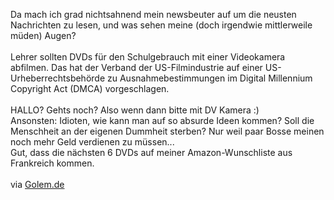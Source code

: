 <html><body><p>Da mach ich grad nichtsahnend mein newsbeuter auf um die neusten Nachrichten zu lesen, und was sehen meine (doch irgendwie mittlerweile müden) Augen?<br>
<br>
Lehrer sollten DVDs für den Schulgebrauch mit einer Videokamera abfilmen. Das hat der Verband der US-Filmindustrie auf einer US-Urheberrechtsbehörde zu Ausnahmebestimmungen im Digital Millennium Copyright Act (DMCA) vorgeschlagen.<br>
<br>
HALLO? Gehts noch? Also wenn dann bitte mit DV Kamera :)<br>
Ansonsten: Idioten, wie kann man auf so absurde Ideen kommen? Soll die Menschheit an der eigenen Dummheit sterben? Nur weil paar Bosse meinen noch mehr Geld verdienen zu müssen...<br>
Gut, dass die nächsten 6 DVDs auf meiner Amazon-Wunschliste aus Frankreich kommen.<br>
<br>
via <a href="http://www.golem.de/0905/66988.html">Golem.de</a></p></body></html>